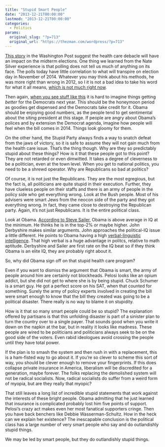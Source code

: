 ```yaml
---
title: "Stupid Smart People"
date: "2013-12-21T00:00:00"
lastmod: "2013-12-21T00:00:00"
categories:
  - Politics
params:
  original_slug: "?p=713"
  original_url: "https://thezman.com/wordpress/?p=713"
---
```


<a
href="http://www.washingtonpost.com/blogs/monkey-cage/wp/2013/12/20/democrats-currently-have-a-1-percent-chance-of-retaking-the-house/"
rel="noopener noreferrer" target="_blank">This story</a> in the
Washington Post suggest the health care debacle will have an impact on
the midterm elections. One thing we learned from the Nate Silver
experience is that polling does not tell us much of anything on its
face. The polls today have little correlation to what will transpire on
election day in November of 2014. Whatever you may think about his
methods, he was more right than wrong in 2012, so I it is not a bad idea
to take his word for what it all means, <a
href="http://www.policymic.com/articles/71679/midterm-elections-2014-polls-show-republicans-could-take-over-the-senate"
rel="noopener noreferrer" target="_blank">which is not much right
now</a>.

Then again, <a
href="http://www.bloomberg.com/news/2013-12-20/obama-aides-say-more-to-gain-coverage-under-aca-than-canceled.html"
rel="noopener noreferrer" target="_blank">when you see stuff like
this</a> it is hard to imagine things getting *better* for the Democrats
next year. This should be the honeymoon period as goodies get dispensed
and the Democrats take credit for it. Obama should be enjoying good
numbers, as the people tend to get sentimental about the siting
president at this stage. If people are angry about Obama’s polices and
by extension the Democrat agenda, imagine how people will feel when the
bill comes in 2014. Things look gloomy for them.

On the other hand, the Stupid Party always finds a way to snatch defeat
from the jaws of victory, so it is safe to assume they will not gain
much from the health care issue. That’s the thing though. Why are they
so predictably stupid about these things? How is it that these people
got to this point? They are not retarded or even dimwitted. It takes a
degree of cleverness to be a politician, even at the town level. When
you get to national politics, you need to be a shrewd operator. Why are
Republicans so bad at politics?

Of course, it is not just the Republicans. They are the most egregious,
but the fact is, all politicians are quite stupid in their execution.
Further, they have clueless people on their staffs and there is an army
of people in the policy side who get everything wrong. Look at the Bush
people. Most of his advisers were smart Jews from the neocon side of the
party and they got everything wrong. In fact, they came close to
destroying the Republican party. Again, it’s not just Republicans. It is
the entire political class.

Look at Obama.
<a href="http://isteve.blogspot.com/2013/05/obamas-lsat-score.html"
rel="noopener noreferrer" target="_blank">According to Steve Sailer</a>,
Obama is above average in IQ at the minimum. He thinks he is in the
top-2% or maybe higher. John Derbyshire makes similar arguments. John
approaches the political-IQ issue a little different. He points to Obama
having a high
<a href="http://en.wikipedia.org/wiki/Linguistic_intelligence"
rel="noopener noreferrer" target="_blank">verbal-linguistic
intelligence</a>. That high verbal is a huge advantage in politcs,
relative to math aptitude. Derbyshire and Sailer are first rate on the
IQ beat so if they think Obama is an elite IQ, they are probably right
about it.

So, why did Obama sign off on that stupid health care program?

Even if you want to dismiss the argument that Obama is smart, the army
of people around him are certainly not blockheads. Pelosi looks like an
opium addict, but she did not get to where she is by being stupid. Chuck
Schumer is a smart guy. He got a perfect score on his SAT, when that
counted for something. Surely the army of policy experts involved in
creating the bill were smart enough to know that the bill they created
was going to be a political disaster. There really is no way to blame it
on stupidity.

How is it that so many smart people could be so stupid? The explanation
offered by partisans is that this unfolding disaster is part of a
sinister plan to turn the country over to a single payer. That sounds
good when you write it down on the napkin at the bar, but in reality it
looks like madness. These people are wired to be politicians and
politicians always seek to be on the good side of the voters. Even rabid
ideologues avoid crossing the people until they have total power.

If the plan is to smash the system and then rush in with a replacement,
this is a ham-fisted way to go about it. If you’re so clever to scheme
this sort of way, you should be clever enough to remove your
fingerprints. If this does collapse private insurance in America,
liberalism will be discredited for a generation, maybe forever. The
folks replacing the demolished system will not be radical socialists.
Now, radical socialists do suffer from a weird form of myopia, but are
they really that myopic?

That still leaves a long list of incredible stupid statements that work
against the interests of these bright people. Obama admitting that he
just learned that insurance is complicated probably lost him five points
of support. Pelosi’s crazy act makes even her most fanatical supporters
cringe. Then you have back benchers like Debbie Wasserman-Schultz. How
in the heck can we explain her existence? The inescapable conclusion is
the political class has a large number of very smart people who say and
do outlandishly stupid things.

We may be led by smart people, but they do outlandishly stupid things.
